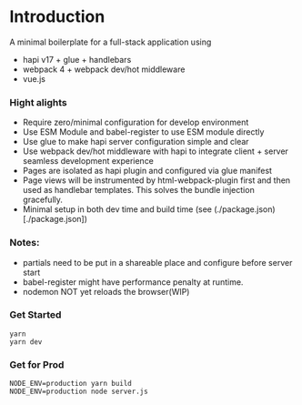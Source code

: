 # Introduction
A minimal boilerplate for a full-stack application using
* hapi v17 + glue + handlebars
* webpack 4 + webpack dev/hot middleware
* vue\.js

### Hight alights
* Require zero/minimal configuration for develop environment
* Use ESM Module and babel-register to use ESM module directly
* Use glue to make hapi server configuration simple and clear
* Use webpack dev/hot middleware with hapi to integrate client + server seamless
  development experience
* Pages are isolated as hapi plugin and configured via glue manifest
* Page views will be instrumented by html-webpack-plugin first and then used
  as handlebar templates. This solves the bundle injection gracefully.
* Minimal setup in both dev time and build time (see (./package.json)[./package.json])

### Notes:
* partials need to be put in a shareable place and configure before server start
* babel-register might have performance penalty at runtime.
* nodemon NOT yet reloads the browser(WIP)

### Get Started
```
yarn
yarn dev
```

### Get for Prod
```
NODE_ENV=production yarn build
NODE_ENV=production node server.js
```



